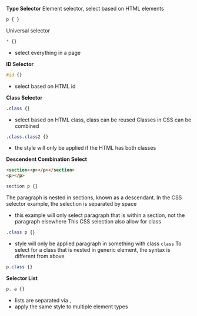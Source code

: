 **Type Selector**
Element selector, select based on HTML elements
```css
p { }
```
Universal selector
``` css
* {}
```
- select everything in a page

**ID Selector**
```css
#id {}
```
- select based on HTML id

**Class Selector**
```css
.class {}
```
- select based on HTML class, class can be reused
Classes in CSS can be combined
```css
.class.class2 {}
```
- the style will only be applied if the HTML has both classes

**Descendent Combination Select**
```html
<section><p></p></section> 
<p></p>
```
```css
section p {}
```
The paragraph is nested in sections, known as a descendant.
In the CSS selector example, the selection is separated by space
- this example will only select paragraph that is within a section, not the paragraph elsewhere
This CSS selection also allow for class
```css
.class p {}
```
- style will only be applied paragraph in something with class `class`
To select for a class that is nested in generic element, the syntax is different from above
```css
p.class {}
```

**Selector List**
```css
p, a {}
```
- lists are separated via `,`
- apply the same style to multiple element types